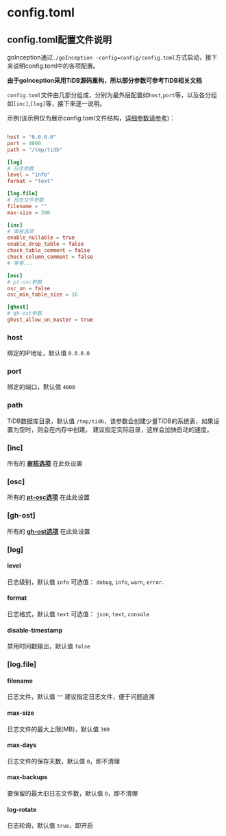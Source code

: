# config.toml

## config.toml配置文件说明

goInception通过`./goInception -config=config/config.toml`方式启动，接下来说明config.toml中的各项配置。

**由于goInception采用TiDB源码重构，所以部分参数可参考TiDB相关文档**

`config.toml`文件由几部分组成，分别为最外层配置如`host`,`port`等，以及各分组如`[inc]`,`[log]`等，接下来逐一说明。

示例(该示例仅为展示config.toml文件结构，[详细参数请参考](https://github.com/hanchuanchuan/goInception/blob/master/config/config.toml.default))：
```toml

host = "0.0.0.0"
port = 4000
path = "/tmp/tidb"

[log]
# 日志参数
level = "info"
format = "text"

[log.file]
# 日志文件参数
filename = ""
max-size = 300

[inc]
# 审核选项
enable_nullable = true
enable_drop_table = false
check_table_comment = false
check_column_comment = false
# 等等...

[osc]
# pt-osc参数
osc_on = false
osc_min_table_size = 16

[ghost]
# gh-ost参数
ghost_allow_on_master = true

```

### host
绑定的IP地址，默认值 `0.0.0.0`

### port
绑定的端口，默认值 `4000`

### path
TiDB数据库目录，默认值 `/tmp/tidb`，该参数会创建少量TiDB的系统表，如果设置为空时，则会在内存中创建。
建议指定实际目录，这样会加快启动的速度。



### [inc]

所有的 **[审核选项](options.html)** 在此处设置

### [osc]

所有的 **[pt-osc选项](osc.html)** 在此处设置

### [gh-ost]

所有的 **[gh-ost选项](ghost.html)** 在此处设置



### [log]

#### level
日志级别，默认值 `info`
可选值： `debug`, `info`, `warn`, `error`.

#### format
日志格式，默认值 `text`
可选值： `json`, `text`, `console`

#### disable-timestamp
禁用时间戳输出，默认值 `false`


### [log.file]
#### filename
日志文件，默认值 `""`
建议指定日志文件，便于问题追溯

#### max-size
日志文件的最大上限(MB)，默认值 `300`

#### max-days
日志文件的保存天数，默认值 `0`，即不清理

#### max-backups
要保留的最大旧日志文件数，默认值 `0`，即不清理

#### log-rotate
日志轮询，默认值 `true`，即开启

